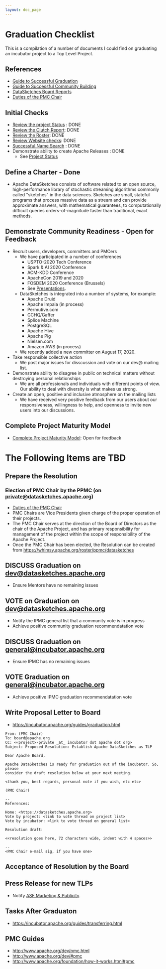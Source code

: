 ```yaml
---
layout: doc_page
---
```

<!--
    Licensed to the Apache Software Foundation (ASF) under one
    or more contributor license agreements.  See the NOTICE file
    distributed with this work for additional information
    regarding copyright ownership.  The ASF licenses this file
    to you under the Apache License, Version 2.0 (the
    "License"); you may not use this file except in compliance
    with the License.  You may obtain a copy of the License at

      http://www.apache.org/licenses/LICENSE-2.0

    Unless required by applicable law or agreed to in writing,
    software distributed under the License is distributed on an
    "AS IS" BASIS, WITHOUT WARRANTIES OR CONDITIONS OF ANY
    KIND, either express or implied.  See the License for the
    specific language governing permissions and limitations
    under the License.
-->
# Graduation Checklist
This is a compilation of a number of documents I could find on graduating an incubator project to a Top Level Project.

## References
* [Guide to Successful Graduation](https://incubator.apache.org/guides/graduation.html)
* [Guide to Successful Community Building](https://incubator.apache.org/guides/community.html)
* [DataSketches Board Reports](https://whimsy.apache.org/board/minutes/DataSketches.html)
* [Duties of the PMC Chair](http://www.apache.org/dev/pmc.html#chair)

## Initial Checks
* [Review the project Status](https://incubator.apache.org/projects/datasketches.html) : DONE
* [Review the Clutch Report](http://incubator.apache.org/clutch/datasketches.html): DONE
* [Review the Roster](https://whimsy.apache.org/roster/ppmc/datasketches):  DONE
* [Review Website checks](https://whimsy.apache.org/pods/project/datasketches): DONE
* [Successful Name Search](https://issues.apache.org/jira/browse/PODLINGNAMESEARCH-168) : DONE
* Demonstrate ability to create Apache Releases : DONE
  * See [Project Status](https://incubator.apache.org/projects/datasketches.html)

## Define a Charter - Done
* Apache DataSketches consists of software related to
    an open source, high-performance library of stochastic
    streaming algorithms commonly called "sketches" in the data sciences.
    Sketches are small, stateful programs that process massive data as a
    stream and can provide approximate answers, with mathematical
    guarantees, to computationally difficult queries orders-of-magnitude
    faster than traditional, exact methods.

## Demonstrate Community Readiness - Open for Feedback
* Recruit users, developers, committers and PMCers
	* We have participated in a number of conferences
		* USPTO-2020 Tech Conference
		* Spark & AI 2020 Conference
		* ACM-KDD Conference
		* ApacheCon 2019 and 2020
		* FOSDEM 2020 Conference (Brussels)
		* See [Presentations](https://datasketches.apache.org/docs/Background/Presentations.html).
	* DataSketches is integrated into a number of systems, for example:
	   * Apache Druid
	   * Apache Impala (in process)
	   * Permutive.com
	   * GCHQ/Gaffer
	   * Splice Machine
	   * PostgreSQL
	   * Apache Hive
	   * Apache Pig
	   * Nielsen.com
	   * Amazon AWS (in process)
	* We recently added a new committer on August 17, 2020.
* Take responsible collective action
	* We post major issues for disscussion and vote on our dev@ mailing list. 
* Demonstrate ability to disagree in public on technical matters without destroying personal relationships
	* We are all professionals and individuals with different points of view. Our ability to deal with diversity is what makes us strong.
* Create an open, positive and inclusive atmosphere on the mailing lists
	* We have received very positive feedback from our users about our responsiveness, willingness to help, and openness to invite new users into our discussions. 

## Complete Project Maturity Model
* [Complete Project Maturity Model](https://github.com/apache/incubator-datasketches-website/blob/master/docs/Graduation/Maturity.md): Open for feedback


# The Following Items are TBD

## Prepare the Resolution
### Election of PMC Chair by the PPMC (on private@datasketches.apache.org)
* [Duties of the PMC Chair](http://www.apache.org/dev/pmc.html#chair)
* PMC Chairs are Vice Presidents given charge of the proper operation of their projects.
* The PMC Chair serves at the direction of the Board of Directors as the chair 
    of the Apache Project, and has primary responsibility for management of 
    the project within the scope of responsibility of the Apache Project.
* Once the PMC Chair has been elected, the Resolution can be created from <https://whimsy.apache.org/roster/ppmc/datasketches>


## DISCUSS Graduation on dev@datasketches.apache.org
* Ensure Mentors have no remaining issues

## VOTE on Graduation on dev@datasketches.apache.org
* Notify the IPMC general list that a community vote is in progress
* Achieve positive community graduation recommendatation vote

## DISCUSS Graduation on general@incubator.apache.org
* Ensure IPMC has no remaining issues

## VOTE Graduation on general@incubator.apache.org
* Achieve positive IPMC graduation recommendatation vote

## Write Proposal Letter to Board
* <https://incubator.apache.org/guides/graduation.html>

```
From: (PMC Chair)
To: board@apache.org
CC: <<project>-private _at_ incubator dot apache dot org>
Subject: Proposed Resolution: Establish Apache DataSketches as TLP

Dear Apache Board,

Apache DataSketches is ready for graduation out of the incubator. So, please
consider the draft resolution below at your next meeting.

<thank you, best regards, personal note if you wish, etc etc>

(PMC Chair)

--
References:

Home: <https://datasketches.apache.org>
Vote by project: <link to vote thread on project list>
Vote by incubator: <link to vote thread on general list>

Resolution draft:

<<resolution goes here, 72 characters wide, indent with 4 spaces>>

--
<PMC Chair e-mail sig, if you have one>
```

## Acceptance of Resolution by the Board

## Press Release for new TLPs
* Notify [ASF Marketing & Publicity](mailto:press@apache.org).

## Tasks After Graduaton
* <https://incubator.apache.org/guides/transferring.html>

## PMC Guides
* <http://www.apache.org/dev/pmc.html>
* <http://www.apache.org/dev/#pmc>
* <http://www.apache.org/foundation/how-it-works.html#pmc>



